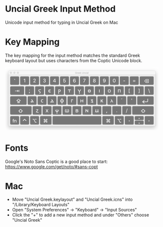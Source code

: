 # Uncial Greek Input Method
Unicode input method for typing in Uncial Greek on Mac

# Key Mapping
The key mapping for the input method matches the standard Greek keyboard layout but uses characters from the Coptic Unicode block.

![Key Mapping](uncial-greek-key-mapping.png)

# Fonts
Google's Noto Sans Coptic is a good place to start:
https://www.google.com/get/noto/#sans-copt

# Mac
- Move "Uncial Greek.keylayout" and "Uncial Greek.icns" into "/Library/Keyboard Layouts"
- Open "System Preferences" -> "Keyboard" -> "Input Sources"
- Click the "+" to add a new input method and under "Others" choose "Uncial Greek"
